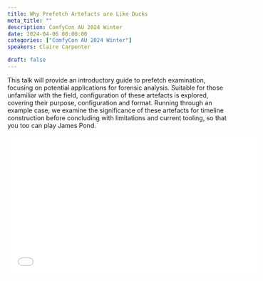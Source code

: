 ```yaml
---
title: Why Prefetch Artefacts are Like Ducks
meta_title: ""
description: ComfyCon AU 2024 Winter
date: 2024-04-06 00:00:00
categories: ["ComfyCon AU 2024 Winter"]
speakers: Claire Carpenter

draft: false
---
```

This talk will provide an introductory guide to prefetch examination, focusing on potential applications for forensic analysis. Suitable for those unfamiliar with the field, configuration of these artefacts is explored, covering their purpose, configuration and format. Running through an example case, we examine the significance of these artefacts for timeline construction before concluding with limitations and current tooling, so that you too can play James Pond.

<iframe width="560" height="315" src="None" title="YouTube video player" frameborder="0" allow="accelerometer; autoplay; clipboard-write; encrypted-media; gyroscope; picture-in-picture; web-share" allowfullscreen></iframe>